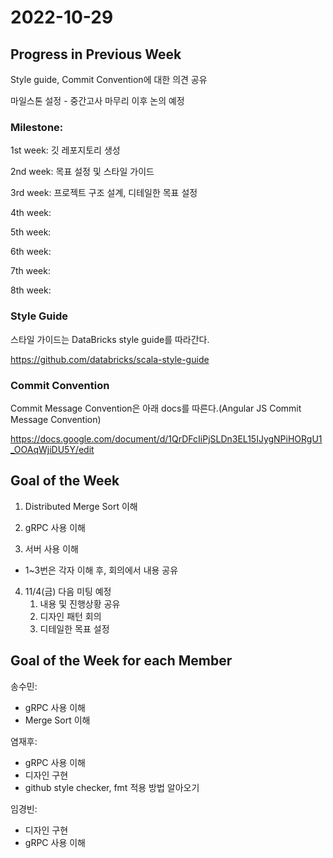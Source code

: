# 2022-10-29

## Progress in Previous Week

Style guide, Commit Convention에 대한 의견 공유

마일스톤 설정 - 중간고사 마무리 이후 논의 예정


### Milestone:

1st week: 깃 레포지토리 생성

2nd week: 목표 설정 및 스타일 가이드

3rd week: 프로젝트 구조 설계, 디테일한 목표 설정

4th week: 

5th week: 

6th week: 

7th week: 

8th week: 

### Style Guide

스타일 가이드는 DataBricks style guide를 따라간다.

https://github.com/databricks/scala-style-guide

### Commit Convention

Commit Message Convention은 아래 docs를 따른다.(Angular JS Commit Message Convention)

https://docs.google.com/document/d/1QrDFcIiPjSLDn3EL15IJygNPiHORgU1_OOAqWjiDU5Y/edit

## Goal of the Week

1. Distributed Merge Sort 이해

2. gRPC 사용 이해

3. 서버 사용 이해

* 1~3번은 각자 이해 후, 회의에서 내용 공유

4. 11/4(금) 다음 미팅 예정
   1. 내용 및 진행상황 공유
   2. 디자인 패턴 회의
   3. 디테일한 목표 설정

## Goal of the Week for each Member

송수민:
* gRPC 사용 이해
* Merge Sort 이해

염재후:
* gRPC 사용 이해
* 디자인 구현
* github style checker, fmt 적용 방법 알아오기

임경빈:
* 디자인 구현
* gRPC 사용 이해
